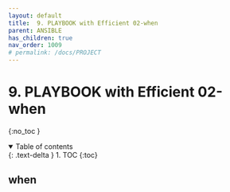 ```yaml
---
layout: default
title:  9. PLAYBOOK with Efficient 02-when
parent: ANSIBLE
has_children: true
nav_order: 1009
# permalink: /docs/PROJECT
---
```


# 9. PLAYBOOK with Efficient 02-when

{:no_toc }

<details open markdown="block">  
  <summary>
    Table of contents
  </summary>
  {: .text-delta }
1. TOC  
{:toc}
</details>

## when
